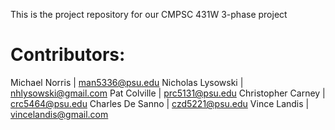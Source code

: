 This is the project repository for our CMPSC 431W 3-phase project

# Contributors:

Michael Norris | man5336@psu.edu 
Nicholas Lysowski | nhlysowski@gmail.com 
Pat Colville | prc5131@psu.edu 
Christopher Carney | crc5464@psu.edu 
Charles De Sanno | czd5221@psu.edu 
Vince Landis | vincelandis@gmail.com
